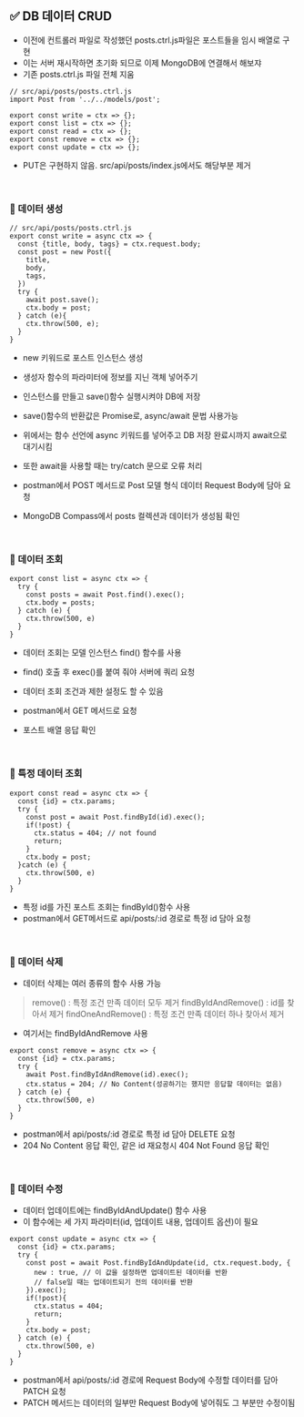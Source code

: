 ## ✅ DB 데이터 CRUD
- 이전에 컨트롤러 파일로 작성했던 posts.ctrl.js파일은 포스트들을 임시 배열로 구현
- 이는 서버 재시작하면 초기화 되므로 이제 MongoDB에 연결해서 해보쟈
- 기존 posts.ctrl.js 파일 전체 지움
```
// src/api/posts/posts.ctrl.js
import Post from '../../models/post';

export const write = ctx => {};
export const list = ctx => {};
export const read = ctx => {};
export const remove = ctx => {};
export const update = ctx => {};
```
- PUT은 구현하지 않음. src/api/posts/index.js에서도 해당부분 제거
<br>

### 🔸 데이터 생성
```
// src/api/posts/posts.ctrl.js
export const write = async ctx => {
  const {title, body, tags} = ctx.request.body;
  const post = new Post({
    title,
    body,
    tags,
  })
  try {
    await post.save();
    ctx.body = post;
  } catch (e){
    ctx.throw(500, e);
  }
}
```
- new 키워드로 포스트 인스턴스 생성
- 생성자 함수의 파라미터에 정보를 지닌 객체 넣어주기
- 인스턴스를 만들고 save()함수 실행시켜야 DB에 저장
- save()함수의 반환값은 Promise로, async/await 문법 사용가능
- 위에서는 함수 선언에 async 키워드를 넣어주고 DB 저장 완료시까지 await으로 대기시킴
- 또한 await을 사용할 때는 try/catch 문으로 오류 처리

- postman에서 POST 메서드로 Post 모델 형식 데이터 Request Body에 담아 요청
- MongoDB Compass에서 posts 컬렉션과 데이터가 생성됨 확인
<br>

### 🔸 데이터 조회
```
export const list = async ctx => {
  try {
    const posts = await Post.find().exec();
    ctx.body = posts;
  } catch (e) {
    ctx.throw(500, e)
  }
}
```
- 데이터 조회는 모델 인스턴스 find() 함수를 사용
- find() 호출 후 exec()를 붙여 줘야 서버에 쿼리 요청
- 데이터 조회 조건과 제한 설정도 할 수 있음

- postman에서 GET 메서드로 요청
- 포스트 배열 응답 확인
<br>

### 🔸 특정 데이터 조회
```
export const read = async ctx => {
  const {id} = ctx.params;
  try {
    const post = await Post.findById(id).exec();
    if(!post) {
      ctx.status = 404; // not found
      return;
    }
    ctx.body = post;
  }catch (e) {
    ctx.throw(500, e)
  }
}
```
- 특정 id를 가진 포스트 조회는 findById()함수 사용
- postman에서 GET메서드로 api/posts/:id 경로로 특정 id 담아 요청
<br>

### 🔸 데이터 삭제
- 데이터 삭제는 여러 종류의 함수 사용 가능
> remove() : 특정 조건 만족 데이터 모두 제거
> findByIdAndRemove() : id를 찾아서 제거
> findOneAndRemove() : 특정 조건 만족 데이터 하나 찾아서 제거
- 여기서는 findByIdAndRemove 사용
```
export const remove = async ctx => {
  const {id} = ctx.params;
  try {
    await Post.findByIdAndRemove(id).exec();
    ctx.status = 204; // No Content(성공하기는 했지만 응답할 데이터는 없음)
  } catch (e) {
    ctx.throw(500, e)
  }
}
```
- postman에서 api/posts/:id 경로로 특정 id 담아 DELETE 요청
- 204 No Content 응답 확인, 같은 id 재요청시 404 Not Found 응답 확인
<br>

### 🔸 데이터 수정
- 데이터 업데이트에는 findByIdAndUpdate() 함수 사용
- 이 함수에는 세 가지 파라미터(id, 업데이트 내용, 업데이트 옵션)이 필요
```
export const update = async ctx => {
  const {id} = ctx.params;
  try {
    const post = await Post.findByIdAndUpdate(id, ctx.request.body, {
      new : true, // 이 값을 설정하면 업데이트된 데이터를 반환
      // false일 때는 업데이트되기 전의 데이터를 반환
    }).exec();
    if(!post){
      ctx.status = 404;
      return;
    }
    ctx.body = post;
  } catch (e) {
    ctx.throw(500, e)
  }
}
```
- postman에서 api/posts/:id 경로에 Request Body에 수정할 데이터를 담아 PATCH 요청
- PATCH 메서드는 데이터의 일부만 Request Body에 넣어줘도 그 부분만 수정이됨
